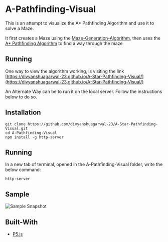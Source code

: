 # A-Pathfinding-Visual
This is an attempt to visualize the A* Pathfinding Algorithm and use it to solve a Maze.

It first creates a Maze using the [Maze-Generation-Algorithm](https://en.wikipedia.org/wiki/Maze_generation_algorithm), then uses the [A* Pathfinding Algorithm](https://en.wikipedia.org/wiki/A*_search_algorithm) to find a way through the maze

## Running
One way to view the algorithm working, is visiting the link [https://divyanshuagarwal-23.github.io/A-Star-Pathfinding-Visual/](https://divyanshuagarwal-23.github.io/A-Star-Pathfinding-Visual/)

An Alternate Way can be to run it on the local server. Follow the instructions below to do so.
## Installation
```
git clone https://github.com/divyanshuagarwal-23/A-Star-Pathfinding-Visual.git
cd A-Pathfinding-Visual
npm install -g http-server
```

## Running
In a new tab of terminal, opened in the A-Pathfinding-Visual folder, write the below command:
```
http-server
```
## Sample
![Sample Snapshot](https://github.com/divyanshuagarwal-23/A-Star-Pathfinding-Visual/blob/main/Sample.png)

## Built-With
* [P5.js](https://p5js.org/)
